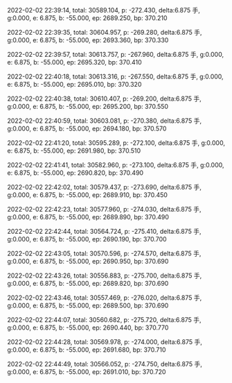 2022-02-02 22:39:14, total: 30589.104, p: -272.430, delta:6.875 手, g:0.000, e: 6.875, b: -55.000, ep: 2689.250, bp: 370.210

2022-02-02 22:39:35, total: 30604.957, p: -269.280, delta:6.875 手, g:0.000, e: 6.875, b: -55.000, ep: 2693.360, bp: 370.330

2022-02-02 22:39:57, total: 30613.757, p: -267.960, delta:6.875 手, g:0.000, e: 6.875, b: -55.000, ep: 2695.320, bp: 370.410

2022-02-02 22:40:18, total: 30613.316, p: -267.550, delta:6.875 手, g:0.000, e: 6.875, b: -55.000, ep: 2695.010, bp: 370.320

2022-02-02 22:40:38, total: 30610.407, p: -269.200, delta:6.875 手, g:0.000, e: 6.875, b: -55.000, ep: 2695.200, bp: 370.550

2022-02-02 22:40:59, total: 30603.081, p: -270.380, delta:6.875 手, g:0.000, e: 6.875, b: -55.000, ep: 2694.180, bp: 370.570

2022-02-02 22:41:20, total: 30595.289, p: -272.100, delta:6.875 手, g:0.000, e: 6.875, b: -55.000, ep: 2691.980, bp: 370.510

2022-02-02 22:41:41, total: 30582.960, p: -273.100, delta:6.875 手, g:0.000, e: 6.875, b: -55.000, ep: 2690.820, bp: 370.490

2022-02-02 22:42:02, total: 30579.437, p: -273.690, delta:6.875 手, g:0.000, e: 6.875, b: -55.000, ep: 2689.910, bp: 370.450

2022-02-02 22:42:23, total: 30577.960, p: -274.030, delta:6.875 手, g:0.000, e: 6.875, b: -55.000, ep: 2689.890, bp: 370.490

2022-02-02 22:42:44, total: 30564.724, p: -275.410, delta:6.875 手, g:0.000, e: 6.875, b: -55.000, ep: 2690.190, bp: 370.700

2022-02-02 22:43:05, total: 30570.596, p: -274.570, delta:6.875 手, g:0.000, e: 6.875, b: -55.000, ep: 2690.950, bp: 370.690

2022-02-02 22:43:26, total: 30556.883, p: -275.700, delta:6.875 手, g:0.000, e: 6.875, b: -55.000, ep: 2689.820, bp: 370.690

2022-02-02 22:43:46, total: 30557.469, p: -276.020, delta:6.875 手, g:0.000, e: 6.875, b: -55.000, ep: 2689.500, bp: 370.690

2022-02-02 22:44:07, total: 30560.682, p: -275.720, delta:6.875 手, g:0.000, e: 6.875, b: -55.000, ep: 2690.440, bp: 370.770

2022-02-02 22:44:28, total: 30569.978, p: -274.000, delta:6.875 手, g:0.000, e: 6.875, b: -55.000, ep: 2691.680, bp: 370.710

2022-02-02 22:44:49, total: 30566.052, p: -274.750, delta:6.875 手, g:0.000, e: 6.875, b: -55.000, ep: 2691.010, bp: 370.720